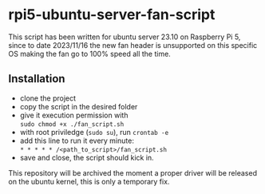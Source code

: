 # rpi5-ubuntu-server-fan-script

This script has been written for ubuntu server 23.10 on Raspberry Pi 5, since to date 2023/11/16 the new fan header is unsupported on this specific OS making the fan go to 100% speed all the time.

## Installation

- clone the project
- copy the script in the desired folder
- give it execution permission with  
   `sudo chmod +x ./fan_script.sh`
- with root priviledge (`sudo su`), run `crontab -e`
- add this line to run it every minute:  
  `* * * * * /<path_to_script>/fan_script.sh`
- save and close, the script should kick in.

This repository will be archived the moment a proper driver will be released on the ubuntu kernel, this is only a temporary fix.